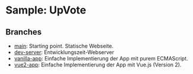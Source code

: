 # Sample: UpVote

## Branches

- [main](https://github.com/lean-vue/sample-upvote/tree/main): Starting point. Statische Webseite.
- [dev-server](https://github.com/lean-vue/sample-upvote/tree/dev-server): Entwicklungszeit-Webserver
- [vanilla-app](https://github.com/lean-vue/sample-upvote/tree/vanilla-app): Einfache Implementierung der App mit purem ECMAScript.
- [vue2-app](https://github.com/lean-vue/sample-upvote/tree/vue2-app): Einfache Implementierung der App mit Vue.js (Version 2).
